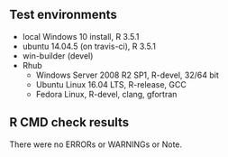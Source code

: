 ## Test environments
* local Windows 10 install, R 3.5.1
* ubuntu 14.04.5 (on travis-ci), R 3.5.1
* win-builder (devel)
* Rhub
  * Windows Server 2008 R2 SP1, R-devel, 32/64 bit
  * Ubuntu Linux 16.04 LTS, R-release, GCC
  * Fedora Linux, R-devel, clang, gfortran

## R CMD check results
There were no ERRORs or WARNINGs or Note.